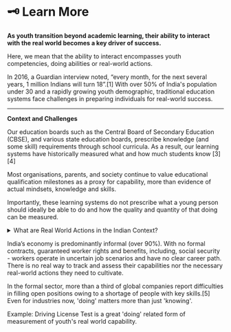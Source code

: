 # 🗝 Learn More

**As youth transition beyond academic learning, their ability to interact with the real world becomes a key driver of success.**

Here, we mean that the ability to interact encompasses youth competencies, doing abilities or real-world actions.&#x20;

In 2016, a Guardian interview noted, “every month, for the next several years, 1 million Indians will turn 18”.\[1] With over 50% of India's population under 30 and a rapidly growing youth demographic, traditional education systems face challenges in preparing individuals for real-world success.

***

**Context and Challenges**

Our education boards such as the Central Board of Secondary Education (CBSE), and various state education boards, prescribe knowledge (and some skill) requirements through school curricula. As a result, our learning systems have historically measured what and how much students know \[3] \[4]

Most organisations, parents, and society continue to value educational qualification milestones as a proxy for capability, more than evidence of actual mindsets, knowledge and skills.

Importantly, these learning systems do not prescribe what a young person should ideally be able to do and how the quality and quantity of that doing can be measured.

<details>

<summary>What are Real World Actions in the Indian Context?</summary>

Studies have indicated that a majority of Indian youth are aware that a key requirement for army recruitment is fitness. They not only understand what a fitness requirement is but are also able to visualise and quantify it, which motivates them to work towards achieving this goal.

Similarly, a significant portion of rural Indian youth believes that 'English speaking' is an essential skill for securing good job opportunities. Just like with fitness, they have a clear understanding of the importance of this skill, can envision its benefits, and actively strive to improve it.

However, just as fitness and English proficiency are crucial, there are other critical actions that hold significance but may not be explicitly articulated.

For instance, 'mobility' as an action, as highlighted by the [World Bank](https://blogs.worldbank.org/endpovertyinsouthasia/shaping-womens-access-opportunities-gender-transport-and-employment-mumbai), plays a pivotal role in shaping the lives of women, in India, differently from men. The lack of access to transportation and mobility significantly impacts women's ability to access public services, such as education and healthcare. In turn, this lack of access affects their participation in markets, employment, and skills development, influencing not only their personal quality of life but also that of their families. \[To learn more, refer to this [study conducted in Mumbai](https://openknowledge.worldbank.org/server/api/core/bitstreams/75acd608-327c-597a-ac9d-ddbd9e3a1285/content) on this subject.]

</details>

India’s economy is predominantly informal (over 90%). With no formal contracts, guaranteed worker rights and benefits, including, social security - workers operate in uncertain job scenarios and have no clear career path. There is no real way to track and assess their capabilities nor the necessary real-world actions they need to cultivate.&#x20;

In the formal sector, more than a third of global companies report difficulties in filling open positions owing to a shortage of people with key skills.\[5] Even for industries now, 'doing' matters more than just 'knowing'.

Example: Driving License Test is a great 'doing' related form of measurement of youth's real world capability.
